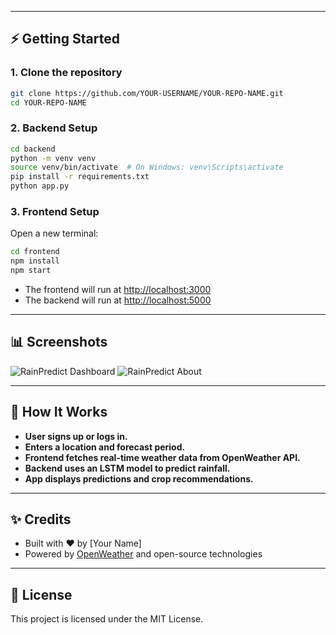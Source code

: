 
---

## ⚡ Getting Started

### 1. Clone the repository

```bash
git clone https://github.com/YOUR-USERNAME/YOUR-REPO-NAME.git
cd YOUR-REPO-NAME
```

### 2. Backend Setup

```bash
cd backend
python -m venv venv
source venv/bin/activate  # On Windows: venv\Scripts\activate
pip install -r requirements.txt
python app.py
```

### 3. Frontend Setup

Open a new terminal:

```bash
cd frontend
npm install
npm start
```

- The frontend will run at [http://localhost:3000](http://localhost:3000)
- The backend will run at [http://localhost:5000](http://localhost:5000)

---

## 📊 Screenshots

![RainPredict Dashboard](./screenshots/dashboard.png)
![RainPredict About](./screenshots/about.png)

---

## 🧠 How It Works

- **User signs up or logs in.**
- **Enters a location and forecast period.**
- **Frontend fetches real-time weather data from OpenWeather API.**
- **Backend uses an LSTM model to predict rainfall.**
- **App displays predictions and crop recommendations.**

---

## ✨ Credits

- Built with ❤️ by [Your Name]
- Powered by [OpenWeather](https://openweathermap.org/) and open-source technologies

---

## 📄 License

This project is licensed under the MIT License.
